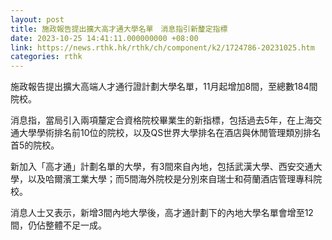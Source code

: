 ```yaml
---
layout: post
title: 施政報告提出擴大高才通大學名單　消息指引新釐定指標
date: 2023-10-25 14:41:11.000000000 +08:00
link: https://news.rthk.hk/rthk/ch/component/k2/1724786-20231025.htm
categories: rthk
---
```


施政報告提出擴大高端人才通行證計劃大學名單，11月起增加8間，至總數184間院校。

消息指，當局引入兩項釐定合資格院校畢業生的新指標，包括過去5年，在上海交通大學學術排名前10位的院校，以及QS世界大學排名在酒店與休閒管理類別排名首5的院校。

新加入「高才通」計劃名單的大學，有3間來自內地，包括武漢大學、西安交通大學，以及哈爾濱工業大學；而5間海外院校是分別來自瑞士和荷蘭酒店管理專科院校。

消息人士又表示，新增3間內地大學後，高才通計劃下的內地大學名單會增至12間，仍佔整體不足一成。
